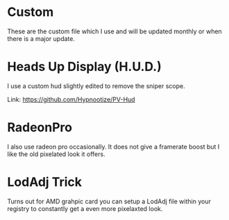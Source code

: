 # Custom

These are the custom file which I use and will be updated monthly or when there is a major update.

# Heads Up Display (H.U.D.)

I use a custom hud slightly edited to remove the sniper scope.

Link: https://github.com/Hypnootize/PV-Hud

# RadeonPro

I also use radeon pro occasionally. It does not give a framerate boost but I like the old pixelated look it offers.


# LodAdj Trick

Turns out for AMD grahpic card you can setup a LodAdj file within your registry to constantly get a even more pixelaxted look.
